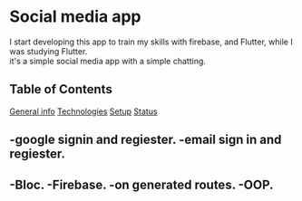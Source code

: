# Social media app

I start developing this app to train my skills with firebase, and Flutter, while I was studying Flutter.  
it's a simple social media app with a simple chatting.

## Table of Contents 

[General info](#general-info)
[Technologies](#Technologies)
[Setup](#Setup)
[Status](#Status)

-google signin and regiester.
-email sign in and regiester.
-
-Bloc.
-Firebase.
-on generated routes.
-OOP.
-
